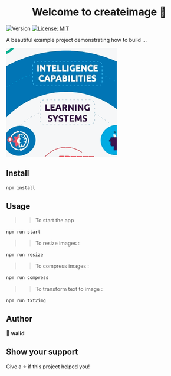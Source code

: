 <h1 align="center">Welcome to createimage 👋</h1>
<p>
  <img alt="Version" src="https://img.shields.io/badge/version-1.0.0-blue.svg?cacheSeconds=2592000" />
  <a href="#" target="_blank">
    <img alt="License: MIT" src="https://img.shields.io/badge/License-MIT-red.svg" />
  </a>
</p>
A beautiful example project demonstrating how to build ... 

![](name-of-giphy.gif)

## Install

```sh
npm install
```

## Usage

>> To start the app
```sh
npm run start
```

>> To resize images :
```sh
npm run resize
```

>> To compress images : 
```sh
npm run compress
```

>> To transform text to image : 
```sh
npm run txt2img
```

## Author

👤 **walid**


## Show your support

Give a ⭐️ if this project helped you!

 